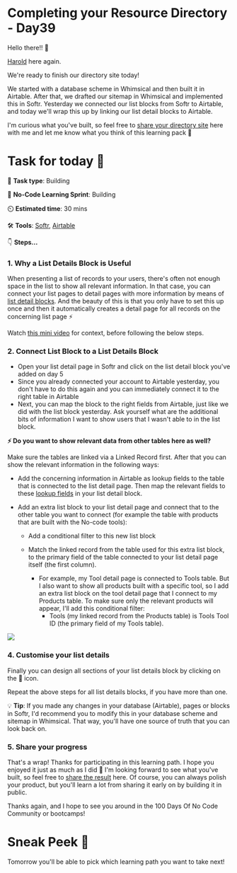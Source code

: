 # Completing your Resource Directory - Day39


Hello there!! 👋

[Harold](https://twitter.com/hdkstr) here again. 

We're ready to finish our directory site today!

We started with a database scheme in Whimsical and then built it in Airtable. After that, we drafted our sitemap in Whimsical and implemented this in Softr. Yesterday we connected our list blocks from Softr to Airtable, and today we'll wrap this up by linking our list detail blocks to Airtable.

I'm curious what you've built, so feel free to [share your directory site](https://twitter.com/hdkstr/status/1468342989466607617) here with me and let me know what you think of this learning pack 🙂


# Task for today 🚀
📝 **Task type**: Building

🧱 **No-Code Learning Sprint**: Building

⏲️ **Estimated time**: 30 mins

🛠️ **Tools**: [Softr](https://www.softr.io/), [Airtable](https://www.airtable.com/)

👇 **Steps...**

### 1. Why a List Details Block is Useful

When presenting a list of records to your users, there's often not enough space in the list to show all relevant information. In that case, you can connect your list pages to detail pages with more information by means of [list detail blocks](https://docs.softr.io/building-blocks/listing-details). And the beauty of this is that you only have to set this up once and then it automatically creates a detail page for all records on the concerning list page ⚡️

Watch [this mini video](https://www.youtube.com/watch?v=ZDWEV38CE1s) for context, before following the below steps. 

### 2. Connect List Block to a List Details Block

+ Open your list detail page in Softr and click on the list detail block you've added on day 5
+ Since you already connected your account to Airtable yesterday, you don't have to do this again and you can immediately connect it to the right table in Airtable
+ Next, you can map the block to the right fields from Airtable, just like we did with the list block yesterday. Ask yourself what are the additional bits of information I want to show users that I wasn't able to in the list block. 

**⚡ Do you want to show relevant data from other tables here as well?**

Make sure the tables are linked via a Linked Record first. After that you can show the relevant information in the following ways:

+  Add the concerning information in Airtable as lookup fields to the table that is connected to the list detail page. Then map the relevant fields to these [lookup fields](https://support.airtable.com/hc/en-us/articles/360042312194) in your list detail block.
+  Add an extra list block to your list detail page and connect that to the other table you want to connect (for example the table with products that are built with the No-code tools):

    - Add a conditional filter to this new list block

     - Match the linked record from the table used for this extra list block, to the primary field of the table connected to your list detail page itself (the first column).

        + For example, my Tool detail page is connected to Tools table. But I also want to show all products built with a specific tool, so I add an extra list block on the tool detail page that I connect to my Products table. To make sure only the relevant products will appear, I'll add this conditional filter:
            - Tools (my linked record from the Products table) is Tools Tool ID (the primary field of my Tools table).

![](https://ci4.googleusercontent.com/proxy/Hjmq9P7Slk5ol6bsKYJ-BqCEPnDIB9JLVSFdzEPawRc6piwvKNziDR31dJQJvp4HDfXNlSWkaY8cZiX7h6gIgC7CHAdiwjqQMdbowX1GP_AvBic0IWofE3Tebouf4Xu2TXdlTvSRx-m5vdE5_Zc=s0-d-e1-ft#https://bucket.mlcdn.com/a/2070/2070180/images/f568a4fa74e82195502ad6e78d50e1f53f47daa9.png)

### 4. Customise your list details

Finally you can design all sections of your list details block by clicking on the 🎨 icon. 

Repeat the above steps for all list details blocks, if you have more than one. 

 💡 **Tip**: If you made any changes in your database (Airtable), pages or blocks in Softr, I'd recommend you to modify this in your database scheme and sitemap in Whimsical. That way, you'll have one source of truth that you can look back on. 

### 5. Share your progress

That's a wrap! Thanks for participating in this learning path. I hope you enjoyed it just as much as I did 🙂 I'm looking forward to see what you've built, so feel free to [share the result](https://twitter.com/hdkstr/status/1468342989466607617) here. Of course, you can always polish your product, but you'll learn a lot from sharing it early on by building it in public.

Thanks again, and I hope to see you around in the 100 Days Of No Code Community or bootcamps!


# Sneak Peek 👀
Tomorrow you'll be able to pick which learning path you want to take next! 